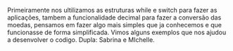 Primeiramente nos ultilizamos as estruturas while e switch para fazer as aplicações, tambem a funcionalidade decimal para fazer a conversão das moedas, 
pensamos em fazer algo mais simples que ja conhecemos e que funcionasse de forma simplificada. Vimos alguns exemplos que nos ajudou a desenvolver o codigo.
Dupla: Sabrina e MIchelle.
